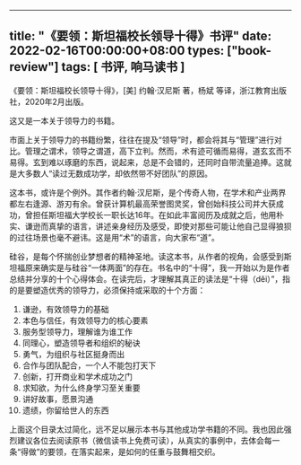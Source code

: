 
---
title: "《要领：斯坦福校长领导十得》书评"
date: 2022-02-16T00:00:00+08:00
types: ["book-review"]
tags: [ 书评, 响马读书 ]
---

《要领：斯坦福校长领导十得》，[美] 约翰·汉尼斯 著，杨斌 等译，浙江教育出版社，2020年2月出版。

这又是一本关于领导力的书籍。

市面上关于领导力的书籍纷繁，往往在提及“领导”时，都会将其与“管理”进行对比。管理之谓术，领导之谓道，高下立判。然而，术有迹可循而易得，道玄玄而不易得。玄到难以琢磨的东西，说起来，总是不会错的，还同时自带流量追捧。这就是大多数人“读过无数成功学，却依然带不好团队”的原因。

这本书，或许是个例外。其作者约翰·汉尼斯，是个传奇人物，在学术和产业两界都左右逢源、游刃有余。曾获计算机最高荣誉图灵奖，曾创始科技公司并大获成功，曾担任斯坦福大学校长一职长达16年。在如此丰富阅历及成就之后，他用朴实、谦逊而真挚的语言，讲述亲身经历及感受，即使对那些可能让他自己显得狼狈的过往场景也毫不避讳。这是用“术”的语言，向大家布“道”。

硅谷，是每个怀揣创业梦想者的精神圣地。读这本书，从作者的视角，会感受到斯坦福原来确实是与硅谷“一体两面”的存在。书名中的“十得”，我一开始以为是作者总结并分享的十个心得体会。在读完后，才理解其真正的读法是“十得（děi）”，指的是要塑造优秀的领导力，必须保持或采取的十个方面：

1. 谦逊，有效领导力的基础
2. 本色与信任，有效领导力的核心要素
3. 服务型领导力，理解谁为谁工作
4. 同理心，塑造领导者和组织的秘诀
5. 勇气，为组织与社区挺身而出
6. 合作与团队配合，一个人不能包打天下
7. 创新，打开商业和学术成功之门
8. 求知欲，为什么终身学习至关重要
9. 讲好故事，愿景沟通
10. 遗绩，你留给世人的东西

上面这个目录太过简化，远不足以展示本书与其他成功学书籍的不同。我也因此强烈建议各位去阅读原书（微信读书上免费可读），从真实的事例中，去体会每一条“得做”的要领，在落实起来，是如何的任重与鼓舞相交织。
